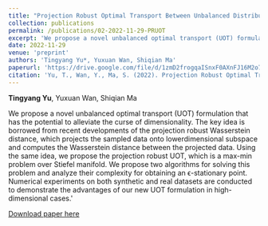 ```yaml
---
title: "Projection Robust Optimal Transport Between Unbalanced Distributions"
collection: publications
permalink: /publications/02-2022-11-29-PRUOT
excerpt: 'We propose a novel unbalanced optimal transport (UOT) formulation that has the potential to alleviate the curse of dimensionality. The key idea is borrowed from recent developments of the projection robust Wasserstein distance, which projects the sampled data onto lowerdimensional subspace and computes the Wasserstein distance between the projected data. Using the same idea, we propose the projection robust UOT, which is a max-min problem over Stiefel manifold. We propose two algorithms for solving this problem and analyze their complexity for obtaining an ϵ-stationary point. Numerical experiments on both synthetic and real datasets are conducted to demonstrate the advantages of our new UOT formulation in high-dimensional cases.'
date: 2022-11-29
venue: 'preprint'
authors: 'Tingyang Yu*, Yuxuan Wan, Shiqian Ma'
paperurl: 'https://drive.google.com/file/d/1zmD2frogqaISnxF0AXnFJ16M2o7DYbEF/view'
citation: 'Yu, T., Wan, Y., Ma, S. (2022). Projection Robust Optimal Transport Between Unbalanced Distributions. preprint (In progress)'
---
```


**Tingyang Yu**, Yuxuan Wan, Shiqian Ma

We propose a novel unbalanced optimal transport (UOT) formulation that has the potential to alleviate the curse of dimensionality. The key idea is borrowed from recent developments of the projection robust Wasserstein distance, which projects the sampled data onto lowerdimensional subspace and computes the Wasserstein distance between the projected data. Using the same idea, we propose the projection robust UOT, which is a max-min problem over Stiefel manifold. We propose two algorithms for solving this problem and analyze their complexity for obtaining an ϵ-stationary point. Numerical experiments on both synthetic and real datasets are conducted to demonstrate the advantages of our new UOT formulation in high-dimensional cases.'

[Download paper here](https://drive.google.com/file/d/1zmD2frogqaISnxF0AXnFJ16M2o7DYbEF/view)
